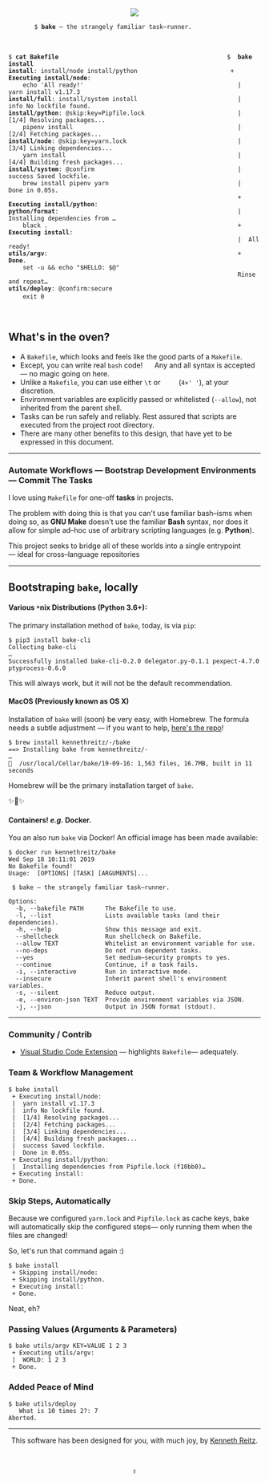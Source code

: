 <p>&nbsp;</p>

<span align="center"><pre align="center"><img src="https://github.com/kennethreitz/bake/blob/master/ext/bake.png?raw=true" /></pre></span>

<p align="center"><code>$ <strong>bake</strong> — the strangely familiar task–runner. &nbsp;&nbsp;&nbsp;&nbsp;&nbsp;&nbsp;&nbsp;&nbsp;&nbsp;&nbsp;&nbsp;</code></p>
<pre>

<div align="left">
<code>$ <strong>cat Bakefile</strong>                                               $ <strong> bake install</strong>
<strong>install</strong>: install/node install/python                          + <strong>Executing install/node</strong>:
    echo 'All ready!'                                           |  yarn install v1.17.3
<strong>install/full</strong>: install/system install                            |  info No lockfile found.
<strong>install/python</strong>: @skip:key=Pipfile.lock                          |  [1/4] Resolving packages...
    pipenv install                                              |  [2/4] Fetching packages...
<strong>install/node</strong>: @skip:key=yarn.lock                               |  [3/4] Linking dependencies...
    yarn install                                                |  [4/4] Building fresh packages...
<strong>install/system</strong>: @confirm                                        |  success Saved lockfile.
    brew install pipenv yarn                                    |  Done in 0.05s.
                                                                + <strong>Executing install/python</strong>:
<strong>python/format</strong>:                                                  |  Installing dependencies from …
    black .                                                     + <strong>Executing install</strong>:
                                                                |  All ready!
<strong>utils/argv</strong>:                                                     + <strong>Done</strong>.
    set -u && echo "$HELLO: $@"                                 
                                                                Rinse and repeat…
<strong>utils/deploy</strong>: @confirm:secure                 
    exit 0</code>                                              
    </div>                                                     
</pre>

## What's in the oven?

<ul>
<li>A <code>Bakefile</code>, which looks and feels like the good parts of a <code>Makefile</code>.</li>
<li>Except, you can write real <code>bash</code> code!&nbsp;&nbsp;&nbsp;&nbsp;&nbsp;&nbsp;Any and all syntax is accepted — no magic going on here.</li>
<li>Unlike a <code>Makefile</code>, you can use either <code>\t</code> or <code>&nbsp;&nbsp;&nbsp;&nbsp;</code> (<code>4×' '</code>), at your discretion.</li>
    <li>Environment variables are explicitly passed or whitelisted (<code>--allow</code>), not inherited from the parent shell.</li>
<li>Tasks can be run safely and reliably. Rest assured that scripts are executed from the project root directory.</li>
<li>There are many other benefits to this design, that have yet to be expressed in this document.</li>
</ul>


------------------

### Automate Workflows — Bootstrap Development Environments — Commit The Tasks


I love using `Makefile` for one-off **tasks** in projects.

The problem with doing this is that you can't use familiar bash–isms when doing so, as **GNU Make** doesn't use the familiar **Bash** syntax, nor does it allow for simple ad–hoc use of arbitrary scripting languages (e.g. **Python**).

This project seeks to bridge all of these worlds into a single entrypoint — ideal for cross–language repositories

-------------------

## Bootstraping `bake`, locally


#### **Various `*`nix Distributions** (Python 3.6+):

The primary installation method of `bake`, today, is via `pip`:

```console
$ pip3 install bake-cli
Collecting bake-cli
…
Successfully installed bake-cli-0.2.0 delegator.py-0.1.1 pexpect-4.7.0 ptyprocess-0.6.0
```

This will always work, but it will not be the default recommendation.

#### MacOS (Previously known as OS X)

Installation of `bake` will (soon) be very easy, with Homebrew. The formula needs a subtle adjustment — if you want to help, [here's the repo](http://github.com/kennethreitz/homebrew--)!

```console
$ brew install kennethreitz/-/bake
==> Installing bake from kennethreitz/-
…
🍺  /usr/local/Cellar/bake/19-09-16: 1,563 files, 16.7MB, built in 11 seconds
```

Homebrew will be the primary installation target of `bake`.

✨🍰✨

#### Containers! *e.g.* Docker.

You an also run `bake` via Docker! An official image has been made available:

```console
$ docker run kennethreitz/bake                                                                                                                                                                       Wed Sep 18 10:11:01 2019
No Bakefile found!
Usage:  [OPTIONS] [TASK] [ARGUMENTS]...

 $ bake — the strangely familiar task–runner.

Options:
  -b, --bakefile PATH      The Bakefile to use.
  -l, --list               Lists available tasks (and their dependencies).
  -h, --help               Show this message and exit.
  --shellcheck             Run shellcheck on Bakefile.
  --allow TEXT             Whitelist an environment variable for use.
  --no-deps                Do not run dependent tasks.
  --yes                    Set medium–security prompts to yes.
  --continue               Continue, if a task fails.
  -i, --interactive        Run in interactive mode.
  --insecure               Inherit parent shell's environment variables.
  -s, --silent             Reduce output.
  -e, --environ-json TEXT  Provide environment variables via JSON.
  -j, --json               Output in JSON format (stdout).
```

---------------

### Community / Contrib

- [Visual Studio Code Extension](https://marketplace.visualstudio.com/items?itemName=kennethreitz.bake) — highlights `Bakefile`— adequately.


### Team & Workflow Management

```console
$ bake install
 + Executing install/node:
 |  yarn install v1.17.3
 |  info No lockfile found.
 |  [1/4] Resolving packages...
 |  [2/4] Fetching packages...
 |  [3/4] Linking dependencies...
 |  [4/4] Building fresh packages...
 |  success Saved lockfile.
 |  Done in 0.05s.
 + Executing install/python:
 |  Installing dependencies from Pipfile.lock (f10bb0)…
 + Executing install:
 + Done.
```

### Skip Steps, Automatically

Because we configured `yarn.lock` and `Pipfile.lock` as cache keys,
bake will automatically skip the configured steps— only running them
when the files are changed!

So, let's run that command again :)

```console
$ bake install
 + Skipping install/node:
 + Skipping install/python.
 + Executing install:
 + Done.
```

Neat, eh?

### Passing Values (Arguments & Parameters)

```console
$ bake utils/argv KEY=VALUE 1 2 3
 + Executing utils/argv:
 |  WORLD: 1 2 3
 + Done.
 ```

### Added Peace of Mind

```console
$ bake utils/deploy
   What is 10 times 2?: 7
Aborted.
```

---------------------

<p align="center">
This software has been designed for you, with much joy, by <a href="https://kennethreitz.org/">Kenneth Reitz</a>.
</p>

<p>&nbsp;</p>

<p align="center">
    <large>☿</large>
</p>
